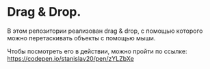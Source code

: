 # Drag & Drop. 

В этом репозитории реализован drag & drop, с помощью которого можно перетаскивать объекты с помощью мыши. 

Чтобы посмотреть его в действии, можно пройти по ссылке: https://codepen.io/stanislav20/pen/zYLZbXe
